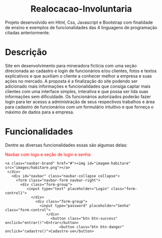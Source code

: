 <h1 align="center">Realocacao-Involuntaria</h1>
Projeto desenvolvido em Html, Css, Javascript e Bootstrap com finalidade de ensino e exemplos de funcionalidades das 4 linguagens de programação citadas anteriormente.

<h1>Descrição</h1>

 Site em desenvolvimento para mineradora fictícia com uma seção direcionada ao cadastro e login de funcionários e/ou clientes, fotos e textos explicativos e que auxiliam o cliente a conhecer melhor a empresa e suas ações no mercado.
 A proposta é a finalização do site podendo ser adicionado mais informações e funcionalidades que consiga captar mais clientes com uma interface simples, interativa e que possa ser lida suas informações sem dificuldade. Os funcionários autorizados poderão fazer login para ter acesso a administração de seus respectivos trabalhos e área para cadastro de funcionários com um formulário intuitivo e que forneça o máximo de dados para a empresa.
# Funcionalidades

Dentre as diversas funcionalidades essas são algumas delas:

<span style="color: red;">Navbar com logo e seção de login e senha:</span>
 
```
<a class="navbar-brand" href="#"><img id="imagem-habitare" src="images/habitare.png"></a>
 </div>
   <div id="navbar" class="navbar-collapse collapse">
     <form class="navbar-form navbar-right">
       <div class="form-group">
          <input type="text" placeholder="Login" class="form-control1">
            </div>
              <div class="form-group">
                <input type="password" placeholder="Senha" class="form-control">
                   </div>
                     <button class="btn btn-success" onclick="entrar()">Entrar</button>
                         <button class="btn btn-danger" onclick="cadastro()">Cadastre-se</button>                   
```                         
